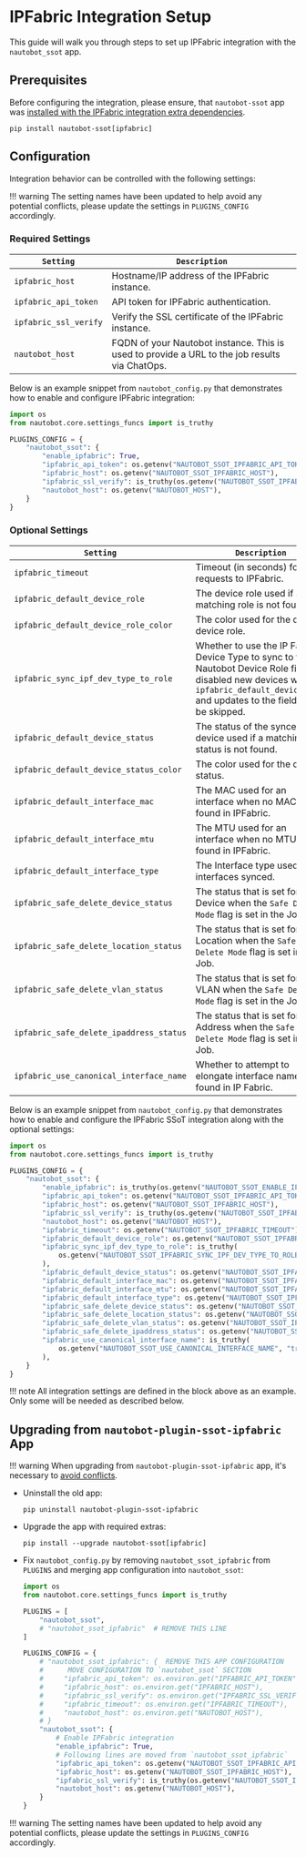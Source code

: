# IPFabric Integration Setup

This guide will walk you through steps to set up IPFabric integration with the `nautobot_ssot` app.

## Prerequisites

Before configuring the integration, please ensure, that `nautobot-ssot` app was [installed with the IPFabric integration extra dependencies](../install.md#install-guide).

```shell
pip install nautobot-ssot[ipfabric]
```

## Configuration

Integration behavior can be controlled with the following settings:

!!! warning
    The setting names have been updated to help avoid any potential conflicts, please update the settings in `PLUGINS_CONFIG` accordingly.

### Required Settings

| `Setting`             | `Description`                                                                                 |
|-----------------------|-----------------------------------------------------------------------------------------------|
| `ipfabric_host`       | Hostname/IP address of the IPFabric instance.                                                 |
| `ipfabric_api_token`  | API token for IPFabric authentication.                                                        |
| `ipfabric_ssl_verify` | Verify the SSL certificate of the IPFabric instance.                                          |
| `nautobot_host`       | FQDN of your Nautobot instance. This is used to provide a URL to the job results via ChatOps. |

Below is an example snippet from `nautobot_config.py` that demonstrates how to enable and configure IPFabric integration:

```python
import os
from nautobot.core.settings_funcs import is_truthy

PLUGINS_CONFIG = {
    "nautobot_ssot": {
        "enable_ipfabric": True,
        "ipfabric_api_token": os.getenv("NAUTOBOT_SSOT_IPFABRIC_API_TOKEN"),
        "ipfabric_host": os.getenv("NAUTOBOT_SSOT_IPFABRIC_HOST"),
        "ipfabric_ssl_verify": is_truthy(os.getenv("NAUTOBOT_SSOT_IPFABRIC_SSL_VERIFY", "true")),
        "nautobot_host": os.getenv("NAUTOBOT_HOST"),
    }
}
```

### Optional Settings

| `Setting`                               | `Description`                                                                                                                                                                                 | `Default`           |
|-----------------------------------------|-----------------------------------------------------------------------------------------------------------------------------------------------------------------------------------------------|---------------------|
| `ipfabric_timeout`                      | Timeout (in seconds) for API requests to IPFabric.                                                                                                                                            | `15`                |
| `ipfabric_default_device_role`          | The device role used if a matching role is not found.                                                                                                                                         | `Network Device`    |
| `ipfabric_default_device_role_color`    | The color used for the default device role.                                                                                                                                                   | `ff0000`            |
| `ipfabric_sync_ipf_dev_type_to_role`    | Whether to use the IP Fabric Device Type to sync to the Nautobot Device Role field; if disabled new devices will use `ipfabric_default_device_role` and updates to the field will be skipped. | `True`              |
| `ipfabric_default_device_status`        | The status of the synced device used if a matching status is not found.                                                                                                                       | `Active`            |
| `ipfabric_default_device_status_color`  | The color used for the default status.                                                                                                                                                        | `ff0000`            |
| `ipfabric_default_interface_mac`        | The MAC used for an interface when no MAC is found in IPFabric.                                                                                                                               | `00:00:00:00:00:01` |
| `ipfabric_default_interface_mtu`        | The MTU used for an interface when no MTU is found in IPFabric.                                                                                                                               | `1500`              |
| `ipfabric_default_interface_type`       | The Interface type used for interfaces synced.                                                                                                                                                | `1000base-t`        |
| `ipfabric_safe_delete_device_status`    | The status that is set for a Device when the `Safe Delete Mode` flag is set in the Job.                                                                                                       | `Offline`           |
| `ipfabric_safe_delete_location_status`  | The status that is set for a Location when the `Safe Delete Mode` flag is set in the Job.                                                                                                     | `Decommissioning`   |
| `ipfabric_safe_delete_vlan_status`      | The status that is set for a VLAN when the `Safe Delete Mode` flag is set in the Job.                                                                                                         | `Deprecated`        |
| `ipfabric_safe_delete_ipaddress_status` | The status that is set for an IP Address when the `Safe Delete Mode` flag is set in the Job.                                                                                                  | `Deprecated`        |
| `ipfabric_use_canonical_interface_name` | Whether to attempt to elongate interface names as found in IP Fabric.                                                                                                                         | `False`             |


Below is an example snippet from `nautobot_config.py` that demonstrates how to enable and configure the IPFabric SSoT integration along with the optional settings:

```python
import os
from nautobot.core.settings_funcs import is_truthy

PLUGINS_CONFIG = {
    "nautobot_ssot": {
        "enable_ipfabric": is_truthy(os.getenv("NAUTOBOT_SSOT_ENABLE_IPFABRIC", "true")),
        "ipfabric_api_token": os.getenv("NAUTOBOT_SSOT_IPFABRIC_API_TOKEN"),
        "ipfabric_host": os.getenv("NAUTOBOT_SSOT_IPFABRIC_HOST"),
        "ipfabric_ssl_verify": is_truthy(os.getenv("NAUTOBOT_SSOT_IPFABRIC_SSL_VERIFY", "true")),
        "nautobot_host": os.getenv("NAUTOBOT_HOST"),
        "ipfabric_timeout": os.getenv("NAUTOBOT_SSOT_IPFABRIC_TIMEOUT"),
        "ipfabric_default_device_role": os.getenv("NAUTOBOT_SSOT_IPFABRIC_DEVICE_ROLE"),
        "ipfabric_sync_ipf_dev_type_to_role": is_truthy(
            os.getenv("NAUTOBOT_SSOT_IPFABRIC_SYNC_IPF_DEV_TYPE_TO_ROLE", "true")
        ),
        "ipfabric_default_device_status": os.getenv("NAUTOBOT_SSOT_IPFABRIC_DEVICE_STATUS"),
        "ipfabric_default_interface_mac": os.getenv("NAUTOBOT_SSOT_IPFABRIC_INTERFACE_MAC"),
        "ipfabric_default_interface_mtu": os.getenv("NAUTOBOT_SSOT_IPFABRIC_INTERFACE_MTU"),
        "ipfabric_default_interface_type": os.getenv("NAUTOBOT_SSOT_IPFABRIC_INTERFACE_TYPE"),
        "ipfabric_safe_delete_device_status": os.getenv("NAUTOBOT_SSOT_IPFABRIC_DEVICE_DELETE_STATUS"),
        "ipfabric_safe_delete_location_status": os.getenv("NAUTOBOT_SSOT_IPFABRIC_LOCATION_DELETE_STATUS"),
        "ipfabric_safe_delete_vlan_status": os.getenv("NAUTOBOT_SSOT_IPFABRIC_VLAN_DELETE_STATUS"),
        "ipfabric_safe_delete_ipaddress_status": os.getenv("NAUTOBOT_SSOT_IPFABRIC_IPADDRESS_DELETE_STATUS"),
        "ipfabric_use_canonical_interface_name": is_truthy(
            os.getenv("NAUTOBOT_SSOT_USE_CANONICAL_INTERFACE_NAME", "true")
        ),
    }
}
```

!!! note
    All integration settings are defined in the block above as an example. Only some will be needed as described below.

## Upgrading from `nautobot-plugin-ssot-ipfabric` App

!!! warning
    When upgrading from `nautobot-plugin-ssot-ipfabric` app, it's necessary to [avoid conflicts](../upgrade.md#potential-apps-conflicts).

- Uninstall the old app:
    ```shell
    pip uninstall nautobot-plugin-ssot-ipfabric
    ```
- Upgrade the app with required extras:
    ```shell
    pip install --upgrade nautobot-ssot[ipfabric]
    ```
- Fix `nautobot_config.py` by removing `nautobot_ssot_ipfabric` from `PLUGINS` and merging app configuration into `nautobot_ssot`:
    ```python
    import os
    from nautobot.core.settings_funcs import is_truthy

    PLUGINS = [
        "nautobot_ssot",
        # "nautobot_ssot_ipfabric"  # REMOVE THIS LINE
    ]

    PLUGINS_CONFIG = {
        # "nautobot_ssot_ipfabric": {  REMOVE THIS APP CONFIGURATION
        #      MOVE CONFIGURATION TO `nautobot_ssot` SECTION
        #     "ipfabric_api_token": os.environ.get("IPFABRIC_API_TOKEN"),
        #     "ipfabric_host": os.environ.get("IPFABRIC_HOST"),
        #     "ipfabric_ssl_verify": os.environ.get("IPFABRIC_SSL_VERIFY"),
        #     "ipfabric_timeout": os.environ.get("IPFABRIC_TIMEOUT"),
        #     "nautobot_host": os.environ.get("NAUTOBOT_HOST"),
        # }
        "nautobot_ssot": {
            # Enable IPFabric integration
            "enable_ipfabric": True,
            # Following lines are moved from `nautobot_ssot_ipfabric`
            "ipfabric_api_token": os.getenv("NAUTOBOT_SSOT_IPFABRIC_API_TOKEN"),
            "ipfabric_host": os.getenv("NAUTOBOT_SSOT_IPFABRIC_HOST"),
            "ipfabric_ssl_verify": is_truthy(os.getenv("NAUTOBOT_SSOT_IPFABRIC_SSL_VERIFY", "true")),
            "nautobot_host": os.getenv("NAUTOBOT_HOST"),
        }
    }
    ```

!!! warning
    The setting names have been updated to help avoid any potential conflicts, please update the settings in `PLUGINS_CONFIG` accordingly.
